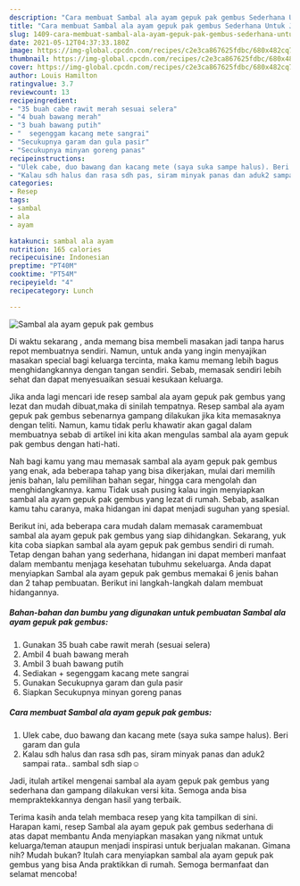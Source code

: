 ```yaml
---
description: "Cara membuat Sambal ala ayam gepuk pak gembus Sederhana Untuk Jualan"
title: "Cara membuat Sambal ala ayam gepuk pak gembus Sederhana Untuk Jualan"
slug: 1409-cara-membuat-sambal-ala-ayam-gepuk-pak-gembus-sederhana-untuk-jualan
date: 2021-05-12T04:37:33.180Z
image: https://img-global.cpcdn.com/recipes/c2e3ca867625fdbc/680x482cq70/sambal-ala-ayam-gepuk-pak-gembus-foto-resep-utama.jpg
thumbnail: https://img-global.cpcdn.com/recipes/c2e3ca867625fdbc/680x482cq70/sambal-ala-ayam-gepuk-pak-gembus-foto-resep-utama.jpg
cover: https://img-global.cpcdn.com/recipes/c2e3ca867625fdbc/680x482cq70/sambal-ala-ayam-gepuk-pak-gembus-foto-resep-utama.jpg
author: Louis Hamilton
ratingvalue: 3.7
reviewcount: 13
recipeingredient:
- "35 buah cabe rawit merah sesuai selera"
- "4 buah bawang merah"
- "3 buah bawang putih"
- "  segenggam kacang mete sangrai"
- "Secukupnya garam dan gula pasir"
- "Secukupnya minyan goreng panas"
recipeinstructions:
- "Ulek cabe, duo bawang dan kacang mete (saya suka sampe halus). Beri garam dan gula"
- "Kalau sdh halus dan rasa sdh pas, siram minyak panas dan aduk2 sampai rata.. sambal sdh siap☺"
categories:
- Resep
tags:
- sambal
- ala
- ayam

katakunci: sambal ala ayam 
nutrition: 165 calories
recipecuisine: Indonesian
preptime: "PT40M"
cooktime: "PT54M"
recipeyield: "4"
recipecategory: Lunch

---
```



![Sambal ala ayam gepuk pak gembus](https://img-global.cpcdn.com/recipes/c2e3ca867625fdbc/680x482cq70/sambal-ala-ayam-gepuk-pak-gembus-foto-resep-utama.jpg)

Di waktu  sekarang , anda memang bisa membeli masakan jadi tanpa harus repot membuatnya sendiri. Namun, untuk anda yang ingin menyajikan masakan special bagi keluarga tercinta, maka kamu memang lebih bagus menghidangkannya dengan tangan sendiri. Sebab, memasak sendiri lebih sehat dan dapat menyesuaikan sesuai kesukaan keluarga.

Jika anda lagi mencari ide resep sambal ala ayam gepuk pak gembus yang lezat dan mudah dibuat,maka di sinilah tempatnya. Resep sambal ala ayam gepuk pak gembus  sebenarnya gampang dilakukan jika kita memasaknya dengan teliti. Namun, kamu tidak perlu khawatir akan gagal dalam membuatnya 
sebab di artikel ini kita akan mengulas sambal ala ayam gepuk pak gembus dengan hati-hati.  



Nah bagi kamu yang mau memasak sambal ala ayam gepuk pak gembus yang enak, ada beberapa tahap yang bisa dikerjakan, mulai dari memilih jenis bahan, lalu pemilihan bahan segar, hingga cara mengolah dan menghidangkannya. kamu Tidak usah pusing kalau ingin menyiapkan sambal ala ayam gepuk pak gembus yang lezat di rumah. Sebab, asalkan kamu  tahu caranya, maka hidangan ini dapat menjadi suguhan yang spesial.

Berikut ini, ada beberapa cara mudah dalam memasak caramembuat sambal ala ayam gepuk pak gembus yang siap dihidangkan. Sekarang, yuk kita coba siapkan sambal ala ayam gepuk pak gembus sendiri di rumah. Tetap dengan bahan yang sederhana, hidangan ini dapat memberi manfaat dalam membantu menjaga kesehatan tubuhmu sekeluarga. Anda dapat menyiapkan Sambal ala ayam gepuk pak gembus memakai 6 jenis bahan dan 2 tahap pembuatan. Berikut ini langkah-langkah dalam membuat hidangannya.

<!--inarticleads1-->

##### Bahan-bahan dan bumbu yang digunakan untuk pembuatan Sambal ala ayam gepuk pak gembus:

1. Gunakan 35 buah cabe rawit merah (sesuai selera)
1. Ambil 4 buah bawang merah
1. Ambil 3 buah bawang putih
1. Sediakan  + segenggam kacang mete sangrai
1. Gunakan Secukupnya garam dan gula pasir
1. Siapkan Secukupnya minyan goreng panas




<!--inarticleads2-->

##### Cara membuat Sambal ala ayam gepuk pak gembus:

1. Ulek cabe, duo bawang dan kacang mete (saya suka sampe halus). Beri garam dan gula
1. Kalau sdh halus dan rasa sdh pas, siram minyak panas dan aduk2 sampai rata.. sambal sdh siap☺




Jadi, itulah artikel mengenai  sambal ala ayam gepuk pak gembus  yang sederhana dan gampang dilakukan versi kita. Semoga anda bisa mempraktekkannya dengan hasil yang terbaik. 

Terima kasih anda telah membaca resep yang kita tampilkan di sini. Harapan kami, resep  Sambal ala ayam gepuk pak gembus sederhana di atas dapat membantu Anda menyiapkan masakan yang nikmat untuk keluarga/teman ataupun menjadi inspirasi untuk berjualan makanan. Gimana nih? Mudah bukan? Itulah cara menyiapkan sambal ala ayam gepuk pak gembus yang bisa Anda praktikkan di rumah. Semoga bermanfaat dan selamat mencoba!

